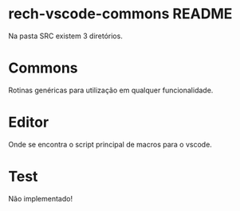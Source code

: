 # rech-vscode-commons README

Na pasta SRC existem 3 diretórios.

# Commons

Rotinas genéricas para utilização em qualquer funcionalidade.

# Editor

Onde se encontra o script principal de macros para o vscode.

# Test
Não implementado!
